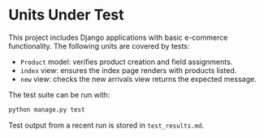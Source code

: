 # Units Under Test

This project includes Django applications with basic e-commerce functionality.
The following units are covered by tests:

- `Product` model: verifies product creation and field assignments.
- `index` view: ensures the index page renders with products listed.
- `new` view: checks the new arrivals view returns the expected message.

The test suite can be run with:

```bash
python manage.py test
```

Test output from a recent run is stored in `test_results.md`.
